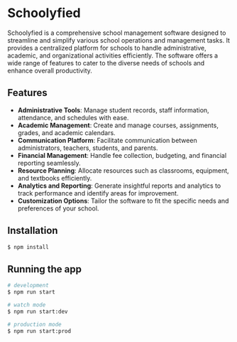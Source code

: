 # Schoolyfied

Schoolyfied is a comprehensive school management software designed to streamline and simplify various school operations and management tasks. It provides a centralized platform for schools to handle administrative, academic, and organizational activities efficiently. The software offers a wide range of features to cater to the diverse needs of schools and enhance overall productivity.

## Features

- **Administrative Tools**: Manage student records, staff information, attendance, and schedules with ease.
- **Academic Management**: Create and manage courses, assignments, grades, and academic calendars.
- **Communication Platform**: Facilitate communication between administrators, teachers, students, and parents.
- **Financial Management**: Handle fee collection, budgeting, and financial reporting seamlessly.
- **Resource Planning**: Allocate resources such as classrooms, equipment, and textbooks efficiently.
- **Analytics and Reporting**: Generate insightful reports and analytics to track performance and identify areas for improvement.
- **Customization Options**: Tailor the software to fit the specific needs and preferences of your school.


## Installation

```bash
$ npm install
```

## Running the app

```bash
# development
$ npm run start

# watch mode
$ npm run start:dev

# production mode
$ npm run start:prod
```

